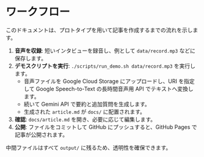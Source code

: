 # ワークフロー

このドキュメントは、プロトタイプを用いて記事を作成するまでの流れを示します。

1. **音声を収録**: 短いインタビューを録音し、例として `data/record.mp3` などに保存します。
2. **デモスクリプトを実行**: `./scripts/run_demo.sh data/record.mp3` を実行します。
   - 音声ファイルを Google Cloud Storage にアップロードし、URI を指定して Google Speech-to-Text の長時間音声用 API でテキストへ変換します。
   - 続いて Gemini API で要約と追加質問を生成します。
   - 生成された `article.md` が `docs/` に配置されます。
3. **確認**: `docs/article.md` を開き、必要に応じて編集します。
4. **公開**: ファイルをコミットして GitHub にプッシュすると、GitHub Pages で記事が公開されます。

中間ファイルはすべて `output/` に残るため、透明性を確保できます。

